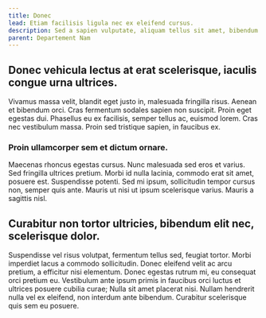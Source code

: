 ```yaml
---
title: Donec
lead: Etiam facilisis ligula nec ex eleifend cursus.
description: Sed a sapien vulputate, aliquam tellus sit amet, bibendum risus.
parent: Departement Nam
---
```


## Donec vehicula lectus at erat scelerisque, iaculis congue urna ultrices.

Vivamus massa velit, blandit eget justo in, malesuada fringilla risus. Aenean et bibendum orci. Cras fermentum sodales sapien non suscipit. Proin eget egestas dui. Phasellus eu ex facilisis, semper tellus ac, euismod lorem. Cras nec vestibulum massa. Proin sed tristique sapien, in faucibus ex.

### Proin ullamcorper sem et dictum ornare.


Maecenas rhoncus egestas cursus. Nunc malesuada sed eros et varius. Sed fringilla ultrices pretium. Morbi id nulla lacinia, commodo erat sit amet, posuere est. Suspendisse potenti. Sed mi ipsum, sollicitudin tempor cursus non, semper quis ante. Mauris ut nisi ut ipsum scelerisque varius. Mauris a sagittis nisl.

## Curabitur non tortor ultricies, bibendum elit nec, scelerisque dolor.

Suspendisse vel risus volutpat, fermentum tellus sed, feugiat tortor. Morbi imperdiet lacus a commodo sollicitudin. Donec eleifend velit ac arcu pretium, a efficitur nisi elementum. Donec egestas rutrum mi, eu consequat orci pretium eu. Vestibulum ante ipsum primis in faucibus orci luctus et ultrices posuere cubilia curae; Nulla sit amet placerat nisi. Nullam hendrerit nulla vel ex eleifend, non interdum ante bibendum. Curabitur scelerisque quis sem eu posuere.
